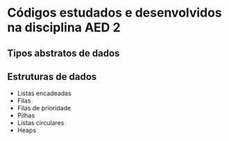 # Códigos estudados e desenvolvidos na disciplina AED 2

## Tipos abstratos de dados

## Estruturas de dados
* Listas encadeadas
* Filas
* Filas de prioridade
* Pilhas
* Listas circulares
* Heaps
